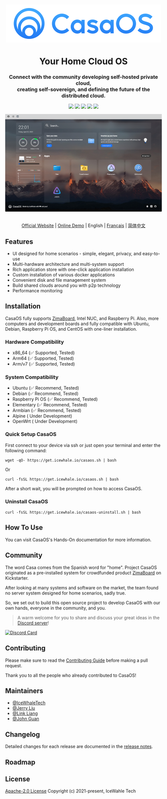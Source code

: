 <h3 align="center"><a href="https://casaos.io/"><img src="https://raw.githubusercontent.com/jerrykuku/staff/master/CasaOS%20Logo.png" width="500px"></a></h3>
<h1 align="center">Your Home Cloud OS</h1>
<h3 align="center">Connect with the community developing self-hosted private cloud, <br>creating self-sovereign, and defining the future of the distributed cloud.<br></h3>
<p align="center">
  <a href="https://github.com/IceWhaleTech/CasaOS/releases/latest"><img src="https://img.shields.io/github/v/release/IceWhaleTech/CasaOS?color=162453&label=CasaOS&style=flat-square"></a>
  <a href="https://github.com/IceWhaleTech/CasaOS/pulls"><img src="https://img.shields.io/github/issues-pr/IceWhaleTech/CasaOS?color=162453&style=flat-square"></a>
  <a href="https://github.com/IceWhaleTech/CasaOS/releases/latest"><img src="https://img.shields.io/github/downloads/IceWhaleTech/CasaOS/total.svg?colorB=162453&style=flat-square"></a>
  <a href="https://github.com/IceWhaleTech/CasaOS/blob/main/LICENSE"><img src="https://img.shields.io/github/license/IceWhaleTech/CasaOS?colorB=162453&style=flat-square"></a>
  <a href="https://discord.gg/knqAbbBbeX"><img src="https://img.shields.io/discord/884667213326463016?color=162453&label=Chat&logo=discord&logoColor=fff&style=flat-square"></a>
</p>
<div align="center">
  <img src="https://raw.githubusercontent.com/jerrykuku/staff/master/CasaOS-screenshot.png">
</div>
<p align="center">
  <br>
  <a href="https://casaos.io/">Official Website</a> | <a href="http://demo.casaos.io/">Online Demo</a> |  English | <a href="README_FR.md">Français</a> | <a href="README_ZH.md">简体中文</a>
</p>

## Features 
- UI designed for home scenarios - simple, elegant, privacy, and easy-to-use
- Multi-hardware architecture and multi-system support
- Rich application store with one-click application installation
- Custom installation of various docker applications
- Convenient disk and file management system
- Build shared clouds around you with p2p technology
- Performance monitoring

## Installation
CasaOS fully supports [ZimaBoard](https://www.zimaboard.com/), Intel NUC, and Raspberry Pi. Also, more computers and development boards and fully compatible with Ubuntu, Debian, Raspberry Pi OS, and CentOS with one-liner installation. 
### Hardware Compatibility
- x86_64 (✅ Supported, Tested)
- Arm64 (✅ Supported, Tested)
- Arm/v7 (✅ Supported, Tested)

### System Compatibility
- Ubuntu  (✅ Recommend, Tested)
- Debian  (✅ Recommend, Tested)
- Raspberry Pi OS  (✅ Recommend, Tested)
- Elementary  (✅ Recommend, Tested)
- Armbian  (✅ Recommend, Tested)
- Alpine ( Under Development)
- OpenWrt ( Under Development)

### Quick Setup CasaOS
First connect to your device via ssh or just open your terminal and enter the following command:
```
wget -qO- https://get.icewhale.io/casaos.sh | bash
```
Or
```
curl -fsSL https://get.icewhale.io/casaos.sh | bash
```
After a short wait, you will be prompted on how to access CasaOS.

### Uninstall CasaOS
```
curl -fsSL https://get.icewhale.io/casaos-uninstall.sh | bash
```
## How To Use
You can visit CasaOS's Hands-On documentation for more information.
## Community
The word Casa comes from the Spanish word for "home". Project CasaOS originated as a pre-installed system for crowdfunded product [ZimaBoard](https://www.zimaboard.com) on Kickstarter.

After looking at many systems and software on the market, the team found no server system designed for home scenarios, sadly true.

So, we set out to build this open source project to develop CasaOS with our own hands, everyone in the community, and you.

> A warm welcome for you to share and discuss your great ideas in the [Discord server](https://discord.gg/knqAbbBbeX)!

[![Discord Card](https://discordapp.com/api/guilds/884667213326463016/widget.png?style=banner2)](https://discord.gg/knqAbbBbeX)

## Contributing
Please make sure to read the [Contributing Guide](thub.com/IceWhaleTech/CasaOS/blob/dev/.github/CONTRIBUTING.md) before making a pull request.

Thank you to all the people who already contributed to CasaOS!

## Maintainers
- [@IceWhaleTech](https://github.com/IceWhaleTech)
- [@Jerry Liu](https://github.com/jerrykuku)
- [@Link Liang](https://github.com/LinkLeong)
- [@John Guan](https://github.com/JohnGuan)

## Changelog
Detailed changes for each release are documented in the [release notes](https://github.com/IceWhaleTech/CasaOS/releases).

## Roadmap

## License
[Apache-2.0 License](https://github.com/IceWhaleTech/CasaOS/blob/main/LICENSE)
Copyright (c) 2021-present, IceWahle Tech
